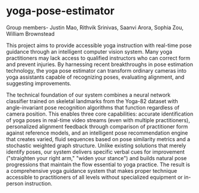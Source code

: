 # yoga-pose-estimator

Group members- Justin Mao, Rithvik Srinivas, Saanvi Arora, Sophia Zou, William Brownstead

This project aims to provide accessible yoga instruction with real-time pose guidance through an intelligent computer vision system. Many yoga practitioners may lack access to qualified instructors who can correct form and prevent injuries. By harnessing recent breakthroughs in pose estimation technology, the yoga pose estimator can transform ordinary cameras into yoga assistants capable of recognizing poses, evaluating alignment, and suggesting improvements.

The technical foundation of our system combines a neural network classifier trained on skeletal landmarks from the Yoga-82 dataset with angle-invariant pose recognition algorithms that function regardless of camera position. This enables three core capabilities: accurate identification of yoga poses in real-time video streams (even with multiple practitioners), personalized alignment feedback through comparison of practitioner form against reference models, and an intelligent pose recommendation engine that creates varied, fluid sequences based on pose similarity metrics and a stochastic weighted graph structure. Unlike existing solutions that merely identify poses, our system delivers specific verbal cues for improvement ("straighten your right arm," "widen your stance") and builds natural pose progressions that maintain the flow essential to yoga practice. The result is a comprehensive yoga guidance system that makes proper technique accessible to practitioners of all levels without specialized equipment or in-person instruction.
